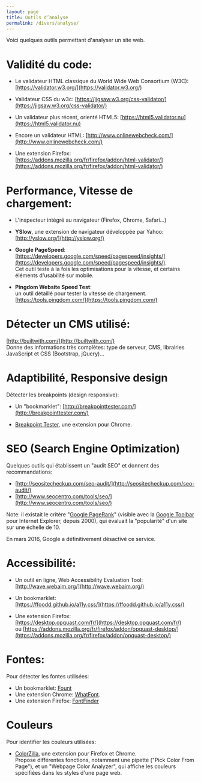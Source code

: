 ```yaml
---
layout: page
title: Outils d’analyse
permalink: /divers/analyse/
---
```


Voici quelques outils permettant d'analyser un site web.

Validité du code:
===

- Le validateur HTML classique du World Wide Web Consortium (W3C):   
[https://validator.w3.org/](https://validator.w3.org/)

- Validateur CSS du w3c: [https://jigsaw.w3.org/css-validator/](https://jigsaw.w3.org/css-validator/)

- Un validateur plus récent, orienté HTML5: [https://html5.validator.nu](https://html5.validator.nu)

- Encore un validateur HTML:
[http://www.onlinewebcheck.com/](http://www.onlinewebcheck.com/)

- Une extension Firefox:  
[https://addons.mozilla.org/fr/firefox/addon/html-validator/](https://addons.mozilla.org/fr/firefox/addon/html-validator/)

Performance, Vitesse de chargement:
===

- L'inspecteur intégré au navigateur (Firefox, Chrome, Safari...)

- **YSlow**, une extension de navigateur développée par Yahoo:   
[http://yslow.org/](http://yslow.org/)

- **Google PageSpeed**:  
[https://developers.google.com/speed/pagespeed/insights/](https://developers.google.com/speed/pagespeed/insights/).  
Cet outil teste à la fois les optimisations pour la vitesse, et certains éléments d'usabilité sur mobile.

- **Pingdom Website Speed Test**:  
un outil détaillé pour tester la vitesse de chargement.  
[https://tools.pingdom.com/](https://tools.pingdom.com/)

Détecter un CMS utilisé:
=== 

[http://builtwith.com/](http://builtwith.com/)   
Donne des informations très complètes: type de serveur, CMS, librairies JavaScript et CSS (Bootstrap, jQuery)...

Adaptibilité, Responsive design
===

Détecter les breakpoints (design responsive):

- Un "bookmarklet": [http://breakpointtester.com/](http://breakpointtester.com/)

- [Breakpoint Tester](https://chrome.google.com/webstore/detail/breakpoint-tester/ffmkpfegfpfjaacpgmbloagbibfnmabj), une extension pour Chrome. 

SEO (Search Engine Optimization)
===

Quelques outils qui établissent un "audit SEO" et donnent des recommandations:

- [http://seositecheckup.com/seo-audit/](http://seositecheckup.com/seo-audit/)
- [http://www.seocentro.com/tools/seo/](http://www.seocentro.com/tools/seo/)

Note: il existait le critère "[Google PageRank](https://fr.wikipedia.org/wiki/PageRank)" (visible avec la [Google Toolbar](https://fr.wikipedia.org/wiki/Barre_d%27outils_Google) pour Internet Explorer, depuis 2000), qui évaluait la "popularité" d'un site sur une échelle de 10.

En mars 2016, Google a définitivement désactivé ce service.

Accessibilité:
===

- Un outil en ligne, Web Accessibility Evaluation Tool:  
[http://wave.webaim.org/](http://wave.webaim.org/)

- Un bookmarklet:  
[https://ffoodd.github.io/a11y.css/](https://ffoodd.github.io/a11y.css/)

- Une extension Firefox:  
[https://desktop.opquast.com/fr/](https://desktop.opquast.com/fr/)  
ou [https://addons.mozilla.org/fr/firefox/addon/opquast-desktop/](https://addons.mozilla.org/fr/firefox/addon/opquast-desktop/)

Fontes:
===

Pour détecter les fontes utilisées:

- Un bookmarklet: [Fount](https://fount.artequalswork.com/)
- Une extension Chrome: [WhatFont](https://chrome.google.com/webstore/detail/whatfont/jabopobgcpjmedljpbcaablpmlmfcogm?hl=en).
- Une extension Firefox: [FontFinder](https://addons.mozilla.org/en-US/firefox/addon/font-finder/)

Couleurs
===

Pour identifier les couleurs utilisées:

- [ColorZilla](http://www.colorzilla.com/), une extension pour Firefox et Chrome.  
Propose différentes fonctions, notamment une pipette ("Pick Color From Page"), et un "Webpage Color Analyzer", qui affiche les couleurs spécifiées dans les styles d'une page web.

